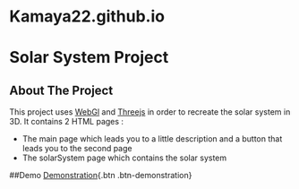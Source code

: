 # Kamaya22.github.io
# Solar System Project
## About The Project
This project uses [WebGl](https://get.webgl.org/) and [Threejs](https://threejs.org/) in order to recreate the solar system in 3D. 
It contains 2 HTML pages :
* The main page which leads you to a little description and a button that leads you to the second page
* The solarSystem page which contains the solar system

##Demo
[Demonstration](https://kamaya22.github.io/mainPage.html){.btn .btn-demonstration}

